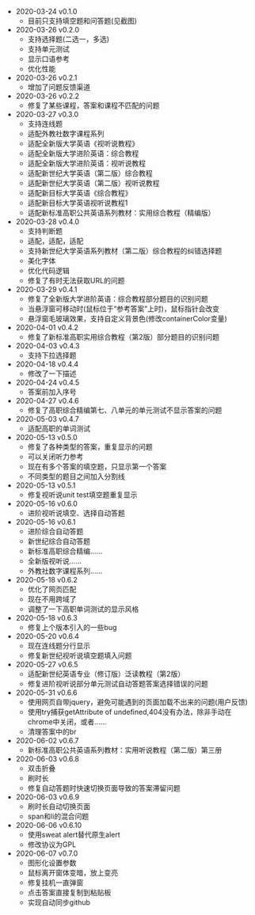 - 2020-03-24 v0.1.0
  - 目前只支持填空题和问答题(见截图)
- 2020-03-26 v0.2.0
  - 支持选择题(二选一，多选)
  - 支持单元测试
  - 显示口语参考
  - 优化性能
- 2020-03-26 v0.2.1
  - 增加了问题反馈渠道
- 2020-03-26 v0.2.2
  - 修复了某些课程，答案和课程不匹配的问题
- 2020-03-27 v0.3.0
  - 支持连线题
  - 适配外教社数字课程系列
  - 适配全新版大学英语《视听说教程》
  - 适配全新版大学进阶英语：综合教程
  - 适配全新版大学进阶英语：视听说教程
  - 适配新世纪大学英语（第二版）综合教程
  - 适配新世纪大学英语（第二版）视听说教程
  - 适配新目标大学英语《综合教程》
  - 适配新目标大学英语视听说教程1
  - 适配新标准高职公共英语系列教材：实用综合教程（精编版）
- 2020-03-28 v0.4.0
  - 支持判断题
  - 适配，适配，适配
  - 支持新世纪大学英语系列教材（第二版）综合教程的纠错选择题
  - 美化字体
  - 优化代码逻辑
  - 修复了有时无法获取URL的问题
- 2020-03-29 v0.4.1
  - 修复了全新版大学进阶英语：综合教程部分题目的识别问题
  - 当悬浮窗可移动时(鼠标位于“参考答案”上时)，鼠标指针会改变
  - 悬浮窗毛玻璃效果，支持自定义背景色(修改containerColor变量)
- 2020-04-01 v0.4.2
  - 修复了新标准高职实用综合教程（第2版）部分题目的识别问题
- 2020-04-03 v0.4.3
  - 支持下拉选择题
- 2020-04-18 v0.4.4
  - 修改了一下描述
- 2020-04-24 v0.4.5
  - 答案前加入序号
- 2020-04-27 v0.4.6
  - 修复了高职综合精编第七、八单元的单元测试不显示答案的问题
- 2020-05-03 v0.4.7
  - 适配高职的单词测试
- 2020-05-13 v0.5.0
  - 修复了各种类型的答案，重复显示的问题
  - 可以关闭听力参考
  - 现在有多个答案的填空题，只显示第一个答案
  - 不同类型的题目之间加入分割线
- 2020-05-13 v0.5.1
  - 修复视听说unit test填空题重复显示
- 2020-05-16 v0.6.0
  - 进阶视听说填空、选择自动答题
- 2020-05-16 v0.6.1
  - 进阶综合自动答题
  - 新世纪综合自动答题
  - 新标准高职综合精编……
  - 全新版视听说……
  - 外教社数字课程系列……
- 2020-05-18 v0.6.2
  - 优化了网页匹配
  - 现在不用跨域了
  - 调整了一下高职单词测试的显示风格
- 2020-05-18 v0.6.3
  - 修复上个版本引入的一些bug
- 2020-05-20 v0.6.4
  - 现在连线题分行显示
  - 修复新世纪视听说填空题填入问题
- 2020-05-27 v0.6.5
  - 适配新世纪英语专业（修订版）泛读教程（第2版）
  - 修复进阶视听说部分单元测试自动答题答案选择错误的问题
- 2020-05-31 v0.6.6
  - 使用网页自带jquery，避免可能遇到的页面加载不出来的问题(用户反馈)
  - 使用try捕获getAttribute of undefined,404没有办法，除非手动在chrome中关闭，或者……
  - 清理答案中的br
- 2020-06-02 v0.6.7
  - 新标准高职公共英语系列教材：实用听说教程（第二版）第三册
- 2020-06-03 v0.6.8
  - 双击折叠
  - 刷时长
  - 修复自动答题时快速切换页面导致的答案滞留问题
- 2020-06-03 v0.6.9
  - 刷时长自动切换页面
  - span和li的混合问题
- 2020-06-06 v0.6.10
  - 使用sweat alert替代原生alert
  - 修改协议为GPL
- 2020-06-07 v0.7.0
  - 图形化设置参数
  - 鼠标离开窗体变暗，放上变亮
  - 修复挂机一直弹窗
  - 点击答案直接复制到粘贴板
  - 实现自动同步github
